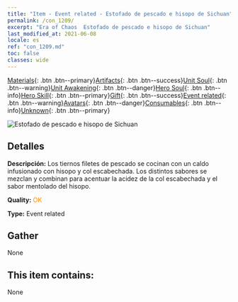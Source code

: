 ```yaml
---
title: "Item - Event related - Estofado de pescado e hisopo de Sichuan"
permalink: /con_1209/
excerpt: "Era of Chaos  Estofado de pescado e hisopo de Sichuan"
last_modified_at: 2021-06-08
locale: es
ref: "con_1209.md"
toc: false
classes: wide
---
```

 [Materials](/ItemsES/){: .btn .btn--primary}[Artifacts](/ItemsES/Artifacts/){: .btn .btn--success}[Unit Soul](/ItemsES/UnitSoul/){: .btn .btn--warning}[Unit Awakening](/ItemsES/UnitAwakening/){: .btn .btn--danger}[Hero Soul](/ItemsES/HeroSoul/){: .btn .btn--info}[Hero Skill](/ItemsES/HeroSkill/){: .btn .btn--primary}[Gift](/ItemsES/Gift/){: .btn .btn--success}[Event related](/ItemsES/Events/){: .btn .btn--warning}[Avatars](/ItemsES/Avatars/){: .btn .btn--danger}[Consumables](/ItemsES/Consumables/){: .btn .btn--info}[Unknown](/ItemsES/Unknown/){: .btn .btn--primary}

 ![Estofado de pescado e hisopo de Sichuan](/images/t/i_81521331.png)

## Detalles
 **Descripción:** Los tiernos filetes de pescado se cocinan con un caldo infusionado con hisopo y col escabechada. Los distintos sabores se mezclan y combinan para acentuar la acidez de la col escabechada y el sabor mentolado del hisopo.

 **Quality:** <span style="color: #FF8C00">OK</span>

 **Type:** Event related

## Gather

  None

## This item contains:

  None

